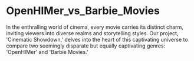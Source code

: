 # OpenHIMer_vs_Barbie_Movies
In the enthralling world of cinema, every movie carries its distinct charm, inviting viewers into diverse realms and storytelling styles. Our project, 'Cinematic Showdown,' delves into the heart of this captivating universe to compare two seemingly disparate but equally captivating genres: 'OpenHIMer' and 'Barbie Movies.'
